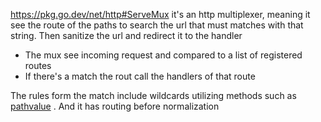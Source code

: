 https://pkg.go.dev/net/http#ServeMux
it's an http multiplexer, meaning it see the route of the paths to search the url that must matches with that string. Then sanitize the url and redirect it to the handler
- The mux see incoming request and compared to a list of registered routes
- If there's a match the rout call the handlers of that route

The rules form the match include wildcards utilizing methods such as [pathvalue](https://pkg.go.dev/net/http#Request.PathValue) . And it has routing before normalization